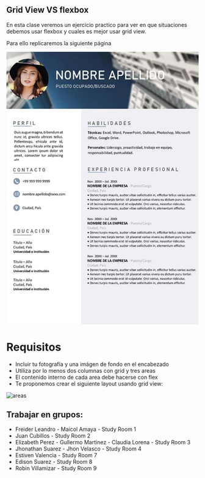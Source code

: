 ## Grid View VS flexbox

En esta clase veremos un ejercicio practico para ver en que situaciones debemos usar flexbox y cuales es mejor usar grid view.

Para ello replicaremos la siguiente página

![web_page](https://raw.githubusercontent.com/kambcode/FullStack_Javascript_G1_2023_06_26/main/MODULO_1/HTML_CSS_C2/resources/cv_example.jpg)    

# Requisitos

- Incluir tu fotografía y una imágen de fondo en el encabezado
- Utiliza por lo menos dos columnas con grid y tres areas 
- El contenido interno de cada area debe hacerse con flex
- Te proponemos crear el siguiente layout usando grid view:

![areas](https://i.imgur.com/rnVbAjq.png) 

## Trabajar en grupos:

- Freider Leandro - Maicol Amaya - Study Room 1
- Juan Cubillos - Study Room 2
- Elizabeth Perez - Gullermo Martinez - Claudia Lorena  - Study Room 3
- Jhonathan Suarez - Jhon Velasco  - Study Room 4
- Estiven Valencia - Study Room 7
- Edison Suarez - Study Room 8
- Robin Villamizar - Study Room 9
